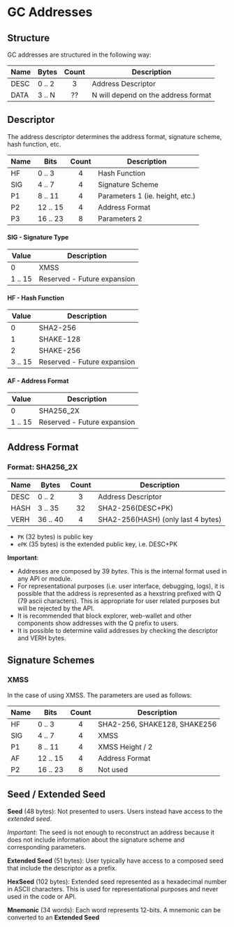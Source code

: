 # GC Addresses  

## Structure

GC addresses are structured in the following way:

| Name | Bytes         | Count  |      Description      |
|------| ------------- |:------:|-----------------------| 
| DESC | 0 .. 2        |   3    | Address Descriptor    |
| DATA | 3 .. N        |  ??    | N will depend on the address format      |

## Descriptor

The address descriptor determines the address format, signature scheme, hash function, etc.

| Name | Bits           | Count  |      Description      |
|------| ------------- |:------:|-----------------------| 
| HF   | 0 .. 3        |   4    | Hash Function         |
| SIG  | 4 .. 7        |   4    | Signature Scheme      |
| P1   | 8 .. 11       |   4    | Parameters 1 (ie. height, etc.)  |
| P2   | 12 .. 15      |   4    | Address Format        |
| P3   | 16 .. 23      |   8    | Parameters 2          |

#### SIG - Signature Type

| Value | Description  |
|------| ------------- | 
| 0    | XMSS        |
| 1 .. 15    | Reserved - Future expansion        |

#### HF - Hash Function

| Value | Description  |
|------| ------------- | 
| 0    | SHA2-256      |
| 1    | SHAKE-128      |
| 2    | SHAKE-256      |
| 3 .. 15    | Reserved - Future expansion        |

#### AF - Address Format

| Value | Description  |
|------| ------------- | 
| 0    | SHA256_2X     |
| 1 .. 15    | Reserved - Future expansion        |

## Address Format

### Format: SHA256_2X

| Name | Bytes         | Count  |      Description      |
|------| ------------- |:------:|-----------------------| 
| DESC | 0 .. 2        |   3    | Address Descriptor    |
| HASH | 3 .. 35       |  32    | SHA2-256(DESC+PK)      |
| VERH | 36 .. 40      |   4    | SHA2-256(HASH) (only last 4 bytes)   |

- `PK` (32 bytes) is public key
- `ePK` (35 bytes) is the extended public key, i.e. DESC+PK

**Important**: 
- Addresses are composed by 39 _bytes_. This is the internal format used in any API or module.
- For representational purposes (i.e. user interface, debugging, logs), it is possible that the address is represented as a hexstring prefixed with Q (79 ascii characters). This is appropriate for user related purposes but will be rejected by the API.
- It is recommended that block explorer, web-wallet and other components show addresses with the Q prefix to users. 
- It is possible to determine valid addresses by checking the descriptor and VERH bytes. 

## Signature Schemes

### XMSS

In the case of using XMSS. The parameters are used as follows:

| Name | Bits           | Count  |      Description     |
|------| ------------- |:------:|-----------------------| 
| HF   | 0 .. 3        |   4    | SHA2-256, SHAKE128, SHAKE256 |
| SIG  | 4 .. 7        |   4    | XMSS                  |
| P1   | 8 .. 11       |   4    | XMSS Height / 2       |
| AF   | 12 .. 15      |   4    | Address Format        |
| P2   | 16 .. 23      |   8    | Not used              |

## Seed / Extended Seed

**Seed** (48 bytes): Not presented to users. Users instead have access to the _extended seed_.

_Important_: The seed is not enough to reconstruct an address because it does not include information about the signature scheme and corresponding parameters.

**Extended Seed** (51 bytes): User typically have access to a composed seed that include the descriptor as a prefix.

**HexSeed** (102 bytes): Extended seed represented as a hexadecimal number in ASCII characters. This is used for representational purposes and never used in the code or API.

**Mnemonic** (34 words): Each word represents 12-bits. A mnemonic can be converted to an **Extended Seed**
